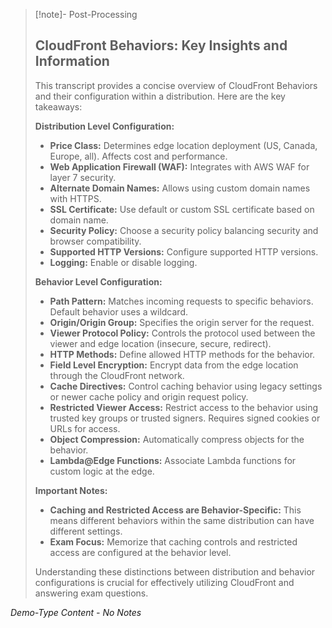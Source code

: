 
>[!note]- Post-Processing
>## CloudFront Behaviors: Key Insights and Information
>
>This transcript provides a concise overview of CloudFront Behaviors and their configuration within a distribution. Here are the key takeaways:
>
>**Distribution Level Configuration:**
>
>* **Price Class:** Determines edge location deployment (US, Canada, Europe, all). Affects cost and performance.
>* **Web Application Firewall (WAF):** Integrates with AWS WAF for layer 7 security.
>* **Alternate Domain Names:** Allows using custom domain names with HTTPS.
>* **SSL Certificate:** Use default or custom SSL certificate based on domain name.
>* **Security Policy:** Choose a security policy balancing security and browser compatibility.
>* **Supported HTTP Versions:** Configure supported HTTP versions.
>* **Logging:** Enable or disable logging.
>
>**Behavior Level Configuration:**
>
>* **Path Pattern:** Matches incoming requests to specific behaviors. Default behavior uses a wildcard.
>* **Origin/Origin Group:** Specifies the origin server for the request.
>* **Viewer Protocol Policy:** Controls the protocol used between the viewer and edge location (insecure, secure, redirect).
>* **HTTP Methods:** Define allowed HTTP methods for the behavior.
>* **Field Level Encryption:** Encrypt data from the edge location through the CloudFront network.
>* **Cache Directives:** Control caching behavior using legacy settings or newer cache policy and origin request policy.
>* **Restricted Viewer Access:** Restrict access to the behavior using trusted key groups or trusted signers. Requires signed cookies or URLs for access.
>* **Object Compression:** Automatically compress objects for the behavior.
>* **Lambda@Edge Functions:** Associate Lambda functions for custom logic at the edge.
>
>**Important Notes:**
>
>* **Caching and Restricted Access are Behavior-Specific:** This means different behaviors within the same distribution can have different settings.
>* **Exam Focus:** Memorize that caching controls and restricted access are configured at the behavior level.
>
>
>Understanding these distinctions between distribution and behavior configurations is crucial for effectively utilizing CloudFront and answering exam questions.
>

*Demo-Type Content - No Notes*
